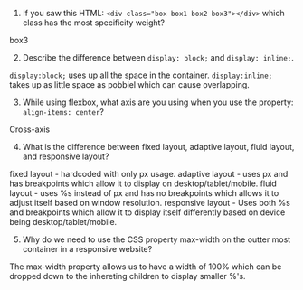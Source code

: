 <!-- Answers to the Self Study Questions go here -->

1. If you saw this HTML: `<div class="box box1 box2 box3"></div>` which class has the most specificity weight?

box3

2. Describe the difference between `display: block;` and `display: inline;`.

`display:block;` uses up all the space in the container.
`display:inline;` takes up as little space as pobbiel which can cause overlapping.

3. While using flexbox, what axis are you using when you use the property: `align-items: center`?

Cross-axis

4. What is the difference between fixed layout, adaptive layout, fluid layout, and responsive layout?

fixed layout - hardcoded with only px usage.
adaptive layout - uses px and has breakpoints which allow it to display on desktop/tablet/mobile.
fluid layout - uses %s instead of px and has no breakpoints which allows it to adjust itself based on window resolution.
responsive layout - Uses both %s and breakpoints which allow it to display itself differently based on device being desktop/tablet/mobile.

5. Why do we need to use the CSS property max-width on the outter most container in a responsive website?

The max-width property allows us to have a width of 100% which can be dropped down to the inhereting children to display smaller %'s.
